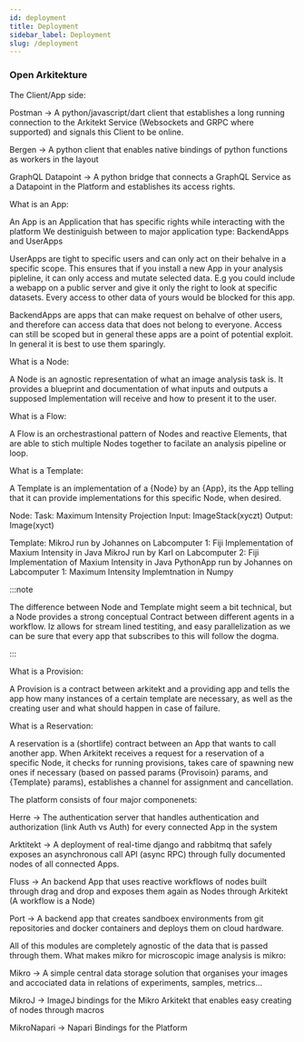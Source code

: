 ```yaml
---
id: deployment    
title: Deployment
sidebar_label: Deployment
slug: /deployment
---
```





### Open Arkitekture

The Client/App side:

Postman -> A python/javascript/dart client that establishes a long running connection to the Arkitekt Service 
(Websockets and GRPC where supported) and signals this Client to be online.

Bergen -> A python client that enables native bindings of python functions as workers in the layout

GraphQL Datapoint -> A python bridge that connects a GraphQL Service as a Datapoint in the Platform and establishes
its access rights.


What is an App:

An App is an Application that has specific rights while interacting with the platform
We destiniguish between to major application type:
BackendApps and UserApps

UserApps are tight to specific users and can only act on their behalve in a specific scope.
This ensures that if you install a new App in your analysis pipleline, it can only access
and mutate selected data. E.g you could include a webapp on a public server and give it only
the right to look at specific datasets. Every access to other data of yours would be blocked for
this app.

BackendApps are apps that can make request on behalve of other users, and therefore can access
data that does not belong to everyone. Access can still be scoped but in general these apps are
a point of potential exploit. In general it is best to use them sparingly.



What is a Node:

A Node is an agnostic representation of what an image analysis task is. It provides a blueprint
and documentation of what inputs and outputs a supposed Implementation will receive and how to present it 
to the user.


What is a Flow:

A Flow is an orchestrastional pattern of Nodes and reactive Elements, that are able
to stich multiple Nodes together to facilate an analysis pipeline or loop.

What is a Template:

A Template is an implementation of a {Node} by an {App}, its the App telling that it
can provide implementations for this specific Node, when desired.


Node:
Task: Maximum Intensity Projection
Input: ImageStack(xyczt)
Output: Image(xyct)

Template:
MikroJ run by Johannes on Labcomputer 1: Fiji Implementation of Maxium Intensity in Java
MikroJ run by Karl on Labcomputer 2: Fiji Implementation of Maxium Intensity in Java
PythonApp run by Johannes on Labcomputer 1: Maximum Intensity Implemtnation in Numpy









:::note 

The difference between Node and Template might seem a bit technical, but a Node provides a strong
conceptual Contract between different agents in a workflow. Iz allows for stream lined
testiting, and easy parallelization as we can be sure that every app that subscribes to this will follow
the dogma.


:::




What is a Provision:

A Provision is a contract between arkitekt and a providing app and tells the app
how many instances of a certain template are necessary, as well as the creating user
and what should happen in case of failure.



What is a Reservation:

A reservation is a (shortlife) contract between an App that wants to call another app.
When Arkitekt receives a request for a reservation of a specific Node,
it checks for running provisions, takes care of spawning new ones if necessary (based on passed
params {Provisoin} params, and {Template} params), establishes a channel for assignment
and cancellation.










The platform consists of four major componenets:

Herre -> The authentication server that handles authentication and authorization (link Auth vs Auth) 
for every connected App in the system

Arktitekt -> A deployment of real-time django and rabbitmq that safely exposes an asynchronous call API (async RPC) 
through fully documented nodes of all connected Apps.

Fluss -> An backend App that uses reactive workflows of nodes built through drag and drop and exposes them again as
Nodes through Arkitekt (A workflow is a Node)

Port -> A backend app that creates sandboex environments from git repositories and docker containers and deploys
them on cloud hardware.

All of this modules are completely agnostic of the data
that is passed through them. What makes mikro for microscopic image analysis is mikro:

Mikro -> A simple central data storage solution that organises your images and accociated data in relations
of experiments, samples, metrics...

MikroJ -> ImageJ bindings for the Mikro Arkitekt that enables easy creating of nodes through macros

MikroNapari -> Napari Bindings for the Platform






